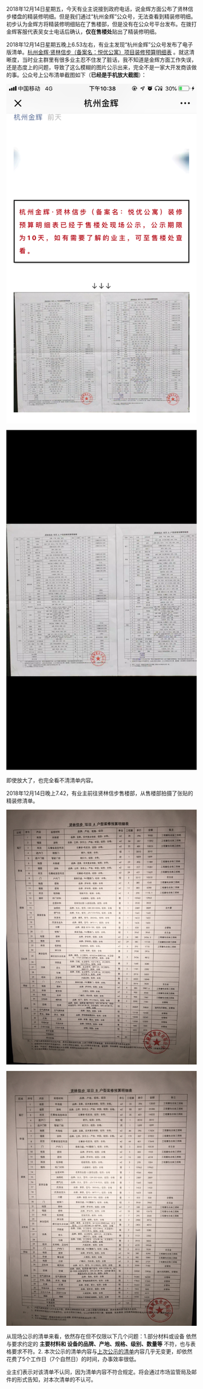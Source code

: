 2018年12月14日星期五，今天有业主说接到政府电话，说金辉方面公布了贤林信步楼盘的精装修明细。但是我们通过“杭州金辉”公众号，无法查看到精装修明细。初步认为金辉方将精装修明细贴在了售楼部，但是没有在公众号平台发布。在拨打金辉客服代表吴女士电话后确认，**仅在售楼处**贴出了精装修明细。

2018年12月14日星期五晚上6.53左右，有业主发现“杭州金辉”公众号发布了电子版清单。[杭州金辉·贤林信步（备案名：悦优公寓）项目装修预算明细表](https://mp.weixin.qq.com/s/XjSaZlgNsvcZSos2tSZpdA) 。就这清晰度，当时业主群里有很多业主忍不住发了脏话，我不知道是金辉方面工作失误，还是态度上的问题，导致了这么模糊的图片公示出来，完全不是一家大开发商该做的事。公众号上公布清单截图如下（**已经是手机放大截图**）：

![](电子明细大.PNG)

![](电子明细详.PNG)

即使放大了，也完全看不清清单内容。

2018年12月14日晚上7.42，有业主前往贤林信步售楼部，从售楼部拍摄了张贴的精装修清单。

![](售楼处清单A户型.JPG)

![](售楼处清单B户型.JPG)

从现场公示的清单来看，依然存在但不仅限以下几个问题：1.部分材料或设备 依然与要求约定的 **主要材料和 设备的品牌、产地、规格、级别、数量等** 不符，也与表格要求不符。2. 本次公示的清单内容与[上次公示的清单](https://mp.weixin.qq.com/s/NtJuyjGVscE-1hwBIT9vZA)内容几乎无变更，却依然花费了5个工作日（7个自然日）的时间，办事效率很低。

业主们表示对该清单不认同，因为清单内容不符合规定。将会通过市场监管局及邮件的形式告知，对本次清单的不认可。